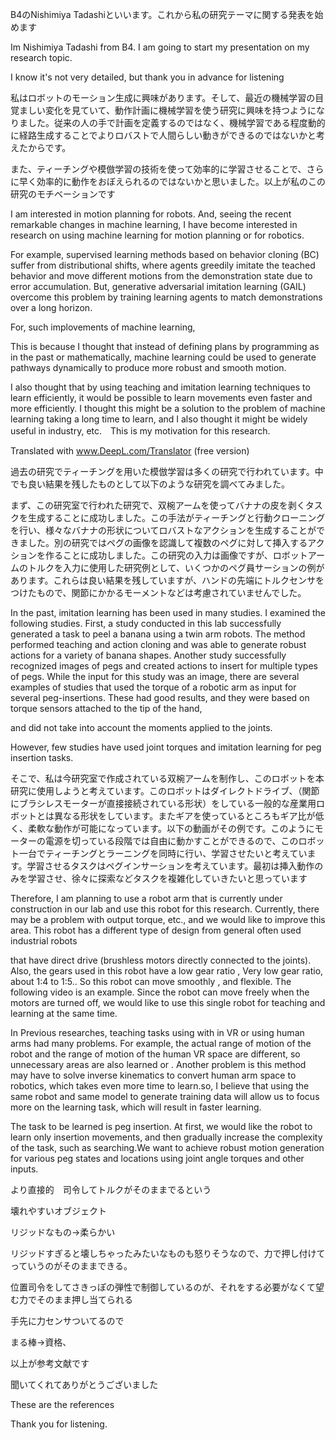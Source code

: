 B4のNishimiya Tadashiといいます。これから私の研究テーマに関する発表を始めます

Im Nishimiya Tadashi from B4. I am going to start my presentation on my research topic.

I know it's not very detailed, but thank you in advance for listening

私はロボットのモーション生成に興味があります。そして、最近の機械学習の目覚ましい変化を見ていて、動作計画に機械学習を使う研究に興味を持つようになりました。従来の人の手で計画を定義するのではなく、機械学習である程度動的に経路生成することでよりロバストで人間らしい動きができるのではないかと考えたからです。

また、ティーチングや模倣学習の技術を使って効率的に学習させることで、さらに早く効率的に動作をおぼえられるのではないかと思いました。以上が私のこの研究のモチベーションです

I am interested in motion planning for robots. And, seeing the recent remarkable changes in machine learning, I have become interested in research on using machine learning for motion planning or for robotics. 

For example, supervised learning methods based on behavior cloning (BC) suffer from distributional shifts, where agents greedily imitate the teached behavior and move different motions from the demonstration state due to error accumulation. But, generative adversarial imitation learning (GAIL) overcome this problem by training learning agents to match demonstrations over a long horizon.

For, such implovements of machine learning, 

This is because I thought that instead of defining plans by programming as in the past or mathematically, machine learning could be used to generate pathways dynamically to produce more robust and smooth motion.

I also thought that by using teaching and imitation learning techniques to learn efficiently, it would be possible to learn movements even faster and more efficiently. I thought this might be a solution to the problem of machine learning taking a long time to learn, and I also thought it might be widely useful in industry, etc.　This is my motivation for this research.

Translated with www.DeepL.com/Translator (free version)

過去の研究でティーチングを用いた模倣学習は多くの研究で行われています。中でも良い結果を残したものとして以下のような研究を調べてみました。

まず、この研究室で行われた研究で、双椀アームを使ってバナナの皮を剥くタスクを生成することに成功しました。この手法がティーチングと行動クローニングを行い、様々なバナナの形状についてロバストなアクションを生成することができました。別の研究ではペグの画像を認識して複数のペグに対して挿入するアクションを作ることに成功しました。この研究の入力は画像ですが、ロボットアームのトルクを入力に使用した研究例として、いくつかのペグ員サーションの例があります。これらは良い結果を残していますが、ハンドの先端にトルクセンサをつけたもので、関節にかかるモーメントなどは考慮されていませんでした。

In the past, imitation learning has been used in many studies. I examined the following studies. First, a study conducted in this lab successfully generated a task to peel a banana using a twin arm robots. The method performed teaching and action cloning and was able to generate robust actions for a variety of banana shapes. Another study successfully recognized images of pegs and created actions to insert for multiple types of pegs. While the input for this study was an image, there are several examples of studies that used the torque of a robotic arm as input for several peg-insertions. These had good results, and they were based on torque sensors attached to the tip of the hand, 

and did not take into account the moments applied to the joints.

However, few studies have used joint torques and imitation learning for peg insertion tasks.

そこで、私は今研究室で作成されている双椀アームを制作し、このロボットを本研究に使用しようと考えています。このロボットはダイレクトドライブ、（関節にブラシレスモーターが直接接続されている形状）をしている一般的な産業用ロボットとは異なる形状をしています。またギアを使っているところもギア比が低く、柔軟な動作が可能になっています。以下の動画がその例です。このようにモーターの電源を切っている段階では自由に動かすことができるので、このロボット一台でティーチングとラーニングを同時に行い、学習させたいと考えています。学習させるタスクはペグインサーションを考えています。最初は挿入動作のみを学習させ、徐々に探索などタスクを複雑化していきたいと思っています

Therefore, I am planning to use a robot arm that is currently under construction in our lab and use this robot for this research. Currently, there may be a problem with output torque, etc., and we would like to improve this area. This robot has a different type of design from general often used industrial robots 

that have direct drive (brushless motors directly connected to the joints). Also, the gears used in this robot have a low gear ratio , Very low gear ratio, about 1:4 to 1:5.. So this robot can move smoothly ,  and flexible. The following video is an example. Since the robot can move freely when the motors are turned off, we would like to use this single robot for teaching and learning at the same time. 

In Previous researches, teaching tasks using with in VR or using human arms had many problems. For example, the actual range of motion of the robot and the range of motion of the human VR space are different, so unnecessary areas are also learned or . Another problem is this method may have to solve inverse kinematics to convert human arm space to robotics, which takes even more time to learn.so, I believe that using the same robot and same model to generate training data will allow us to focus more on the learning task, which will result in faster learning.

The task to be learned is peg insertion. At first, we would like the robot to learn only insertion movements, and then gradually increase the complexity of the task, such as searching.We want to achieve robust motion generation for various peg states and locations using joint angle torques and other inputs.

より直接的　司令してトルクがそのままでるという

壊れやすいオブジェクト

リジッドなもの→柔らかい

リジッドすぎると壊しちゃったみたいなものも怒りそうなので、力で押し付けてっていうのがそのままできる。

位置司令をしてさきっぽの弾性で制御しているのが、それをする必要がなくて望む力でそのまま押し当てられる

手先に力センサついてるので　

まる棒→資格、

以上が参考文献です

聞いてくれてありがとうございました

These are the references

Thank you for listening.